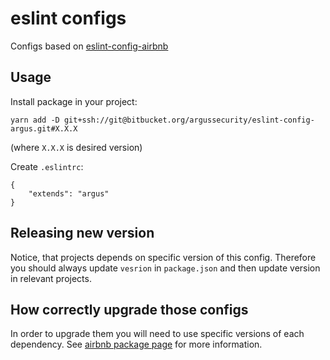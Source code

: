 # eslint configs

Configs based on [eslint-config-airbnb](https://www.npmjs.com/package/eslint-config-airbnb)

## Usage

Install package in your project:

```
yarn add -D git+ssh://git@bitbucket.org/argussecurity/eslint-config-argus.git#X.X.X
```
(where `X.X.X` is desired version)

Create `.eslintrc`:

```
{
    "extends": "argus"
}
```

## Releasing new version

Notice, that projects depends on specific version of this config.
Therefore you should always update `vesrion` in `package.json`
and then update version in relevant projects.

## How correctly upgrade those configs

In order to upgrade them you will need to use specific versions of each dependency.
See [airbnb package page](https://www.npmjs.com/package/eslint-config-airbnb) for more information.
